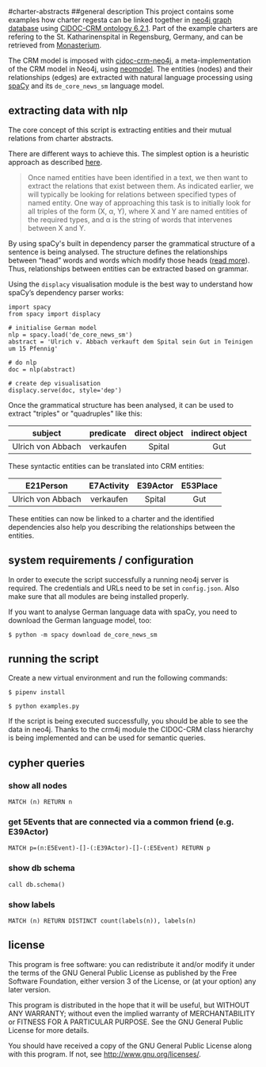 #charter-abstracts
##general description
This project contains some examples how charter regesta can be linked together in [neo4j graph database](https://neo4j.com/download-center/#community) using [CIDOC-CRM ontology 6.2.1](http://www.cidoc-crm.org/sites/default/files/cidoc_crm_v6.2.1-2018April.rdfs). Part of the example charters are refering to 
the St. Katharinenspital in Regensburg, Germany, and can be retrieved from [Monasterium](https://www.monasterium.net/mom/DE-AKR/Urkunden/fond).

The CRM model is imposed with [cidoc-crm-neo4j](https://github.com/diging/cidoc-crm-neo4j), a meta-implementation of the CRM model in Neo4j, using [neomodel](https://neomodel.readthedocs.io/en/latest/). 
The entities (nodes) and their relationships (edges) are extracted with natural language processing using [spaCy](https://spacy.io/) and its `de_core_news_sm` language model.

## extracting data with nlp 

The core concept of this script is extracting entities and their mutual relations from charter abstracts. 

There are different ways to achieve this. The simplest option is a heuristic approach as described [here](https://www.nltk.org/book/ch07.html#sec-relextract).

> Once named entities have been identified in a text, we then want to extract the relations that exist between them.
As indicated earlier, we will typically be looking for relations between specified types of named entity. One way of
approaching this task is to initially look for all triples of the form (X, α, Y), where X and Y are named entities
of the required types, and α is the string of words that intervenes between X and Y.


By using spaCy's built in dependency parser the grammatical structure of a sentence is being analysed. The structure defines the relationships between “head” words and words which modify those heads ([read more](https://nlp.stanford.edu/software/nndep.html)). Thus, relationships between entities can be extracted based on grammar.

Using the `displacy` visualisation module is the best way to understand how spaCy’s dependency parser works:

```
import spacy
from spacy import displacy

# initialise German model
nlp = spacy.load('de_core_news_sm')
abstract = 'Ulrich v. Abbach verkauft dem Spital sein Gut in Teinigen um 15 Pfennig'

# do nlp
doc = nlp(abstract)

# create dep visualisation
displacy.serve(doc, style='dep')
```

Once the grammatical structure has been analysed, it can be used to extract "triples" or "quadruples" like this:

|subject|predicate|direct object|indirect object|
|:---:|:---:|:---:|:---:|
|Ulrich von Abbach|verkaufen|Spital|Gut|

These syntactic entities can be translated into CRM entities:

|E21Person|E7Activity|E39Actor|E53Place|
|:---:|:---:|:---:|:---:|
|Ulrich von Abbach|verkaufen|Spital|Gut|


These entities can now be linked to a charter and the identified dependencies also help you describing the relationships between the entities. 

## system requirements / configuration
In order to execute the script successfully a running neo4j server is required. The credentials and URLs need to be set in `config.json`. Also make sure that all modules are being installed properly. 

If you want to analyse German language data with spaCy, you need to download the German language model, too:

`$ python -m spacy download de_core_news_sm`  

## running the script

Create a new virtual environment and run the following commands:

`$ pipenv install`

`$ python examples.py`

If the script is being executed successfully, you should be able to see the data in neo4j. Thanks to the crm4j module the CIDOC-CRM class hierarchy is being implemented and can be used for semantic queries.


## cypher queries

### show all nodes
`MATCH (n) RETURN n`

### get 5Events that are connected via a common friend (e.g. E39Actor)
`MATCH p=(n:E5Event)-[]-(:E39Actor)-[]-(:E5Event) RETURN p`

### show db schema
`call db.schema()`

### show labels
`MATCH (n) RETURN DISTINCT count(labels(n)), labels(n)`

## license
This program is free software: you can redistribute it and/or modify it under the terms of the GNU General Public License as published by the Free Software Foundation, either version 3 of the License, or (at your option) any later version.

This program is distributed in the hope that it will be useful, but WITHOUT ANY WARRANTY; without even the implied warranty of MERCHANTABILITY or FITNESS FOR A PARTICULAR PURPOSE. See the GNU General Public License for more details.

You should have received a copy of the GNU General Public License along with this program. If not, see http://www.gnu.org/licenses/.

[Monasterium]: https://www.monasterium.net/mom/DE-AKR/Urkunden/fond

[Test]: https://www.monasterium.net/mom/DE-AKR/Urkunden/fond